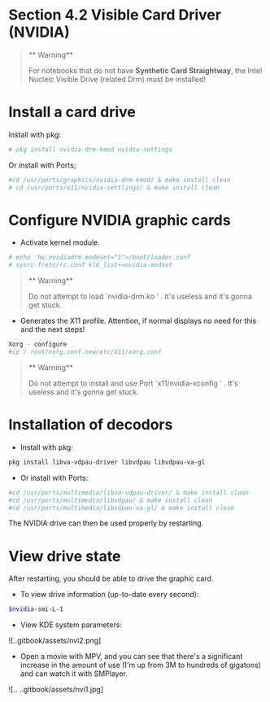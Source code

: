 # Section 4.2 Visible Card Driver (NVIDIA)

>** Warning**
>
>For notebooks that do not have **Synthetic Card Straightway**, the Intel Nucleic Visible Drive (related Drm) must be installed!

# Install a card drive


Install with pkg:

```sh '
# pkg install nvidia-drm-kmod nvidia-settings
````

Or install with Ports;

```sh '
#cd /usr/ports/graphics/nvidia-drm-kmod/ & make install clean
# cd /usr/ports/x11/nvidia-settlings/ & make install clean
````


# Configure NVIDIA graphic cards

- Activate kernel module.

```sh '
# echo 'hw.nvidiadrm.modeset="1">/boot/loader.conf
# sysrc-f/etc/rc.conf kld_list+=nvidia-modset
````

>** Warning**
>
>Do not attempt to load `nvidia-drm.ko ' . It's useless and it's gonna get stuck.

- Generates the X11 profile. Attention, if normal displays no need for this and the next steps!

```sh '
Xorg - configure
#cp / root/xorg.conf.new/etc/X11/xorg.conf
````

>** Warning**
>
>Do not attempt to install and use Port `x11/nvidia-xconfig ' . It's useless and it's gonna get stuck.



# Installation of decodors

- Install with pkg:

```sh '
pkg install libva-vdpau-driver libvdpau libvdpau-va-gl
````

- Or install with Ports:

```sh '
#cd /usr/ports/multimedia/libva-vdpau-driver/ & make install clean
#cd /usr/ports/multimedia/libvdpau/ & make install clean
#cd /usr/ports/multimedia/libvdpau-va-gl/ & make install clean
````

The NVIDIA drive can then be used properly by restarting.

# View drive state

After restarting, you should be able to drive the graphic card.

- To view drive information (up-to-date every second):

```sh '
$nvidia-smi-L-1
````

- View KDE system parameters:

![..gitbook/assets/nvi2.png]


- Open a movie with MPV, and you can see that there's a significant increase in the amount of use (I'm up from 3M to hundreds of gigatons) and can watch it with SMPlayer.

![.. ..gitbook/assets/nvi1.jpg]


